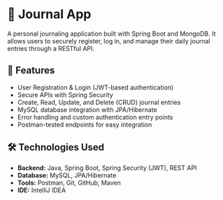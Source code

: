 # 📝 Journal App

A personal journaling application built with Spring Boot and MongoDB. It allows users to securely register, log in, and manage their daily journal entries through a RESTful API.

## 🚀 Features

- User Registration & Login (JWT-based authentication)
- Secure APIs with Spring Security
- Create, Read, Update, and Delete (CRUD) journal entries
- MySQL database integration with JPA/Hibernate
- Error handling and custom authentication entry points
- Postman-tested endpoints for easy integration



## 🛠️ Technologies Used

- **Backend:** Java, Spring Boot, Spring Security (JWT), REST API
- **Database:** MySQL, JPA/Hibernate
- **Tools:** Postman, Git, GitHub, Maven
- **IDE:** IntelliJ IDEA


